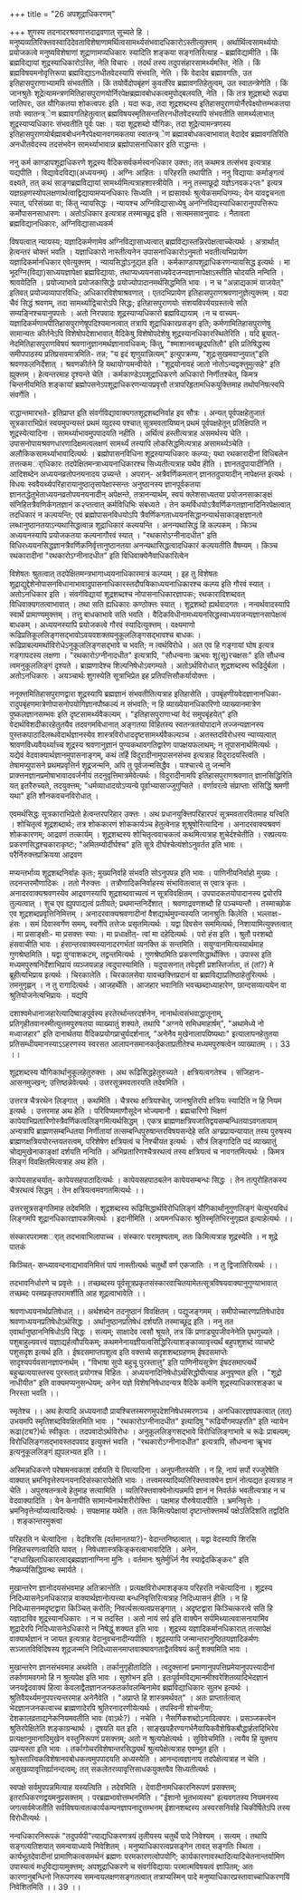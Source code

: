 +++
title = "26 अपशूद्राधिकरणम्"

+++
शुगस्य तदनादरश्रवणात्तदाद्रवणात् सूच्यते हि । मनुष्यव्यतिरिक्त्तवस्वादिदेवताविशेषाणामर्थित्वसामर्थ्यसंभवादधिकारोऽस्तीत्युक्त्तम् । अर्थार्थित्वसामर्थ्ययोः प्रयोजकत्वे मनुष्यविशेषाणां शूद्राणामप्यधिकारः स्यादिति शङ्कया सङ्गतिरित्याह - ब्रह्मविद्यामीति । किं ब्रह्मविद्यायां शूद्रस्याधिकारोऽस्ति, नेति विचारः । तदर्थं तस्य तदुपसंहारसामर्थ्यमस्ति, नेति । किं ब्रह्मविषयमनोवृत्तिरूपा ब्रह्मविद्याऽनधीतवेदस्यापि संभवति, नेति । किं वेदादेव ब्रह्मावगतिः, उत इतिहासपुराणाभ्यामपि संभवतीति । किं तयोर्वेदोपबृंहणं कुवर्तोरेव ब्रह्मावगतिहेतुत्वम्, उत स्वातन्त्रेणेति । किं जानश्रुतेः शूद्रेत्यामन्त्रणमितिहासपुराणयोर्निरपेक्षब्रह्मावबोधकत्वमुपोद्बलयति, नेति । किं तत्र शूद्रशब्दो रूढ्या जातिपरः, उत यौगिकतया शोकत्वपरः इति । यदा रूढः, तदा शूद्रशब्दस्य इतिहासपुराणयोर्नैरपेक्ष्योत्तम्भकतया तयोः स्वातन्त्र्ेण ब्रह्मावगतिहेतुत्वात् ब्रह्मविषयस्मृतिसन्ततिरनधीतवेदस्यापि संभवतीति सामर्थ्यलाभात् शूद्रस्याप्यधिकारः संभवतीति पूर्वः पक्षः । यदा शूद्रशब्दो यौगिकः, तदा शूद्रेत्यामन्त्रणस्य इतिहासपुराणयोर्बह्मावबोधननैरपेक्ष्यानवगमकतया स्वातन्त्र्ेण ब्रह्मावबोधकत्वाभावात् वेदादेव ब्रह्मावगतिरिति अनधीतवेदस्य तदसंभवेन सामर्थ्याभावान्न ब्रह्मोपासनाधिकार इति राद्धान्तः ।

ननु कर्म काण्डापशूद्राधिकरणे शूद्रस्य वैदिकसर्वकर्मस्वनधिकार उक्त्तः; तत् कथमत्र तत्संभव इत्यत्राह यद्यपीति । विद्यावेदविद्या(अध्ययनम्) । अग्निः आहितः । परिहरति तथापीति । ननु विद्यायाः कर्माङ्गत्वं वक्ष्यते, तत् कथं साङ्गब्रह्मविद्यायां सामर्थ्यमित्यत्राहशास्त्रीयेति । ननु तस्माछूद्रो यज्ञेऽनवक२प्तः" इत्यत्र यज्ञग्रहणस्योपलक्षणार्थत्वाद्विद्यायामप्यनधिकारः सिध्यति । न ह्यसावर्थः श्रुत्येकसमधिगम्यः; येन यावद्वचनता स्यात्, परिसंख्या वा; किंतु न्यायसिद्धः । न्यायश्च अग्निविद्यासाध्येषु अनग्निविद्यस्याधिकारानुपपत्तिरूपः कर्मोपासनसाधारणः । अतोऽधिकार इत्यत्राह तस्माच्छूद्र इति । सत्यमसावनुवादः । नैतावता ब्रह्मविद्यानधिकारः, अग्निविद्यासाध्यकर्म

विषयत्वात् न्यायस्य; यज्ञादिकर्मणामेव अग्निविद्यासाध्यत्वात् ब्रह्मविद्यास्तन्निरपेक्षत्वाच्चेत्यर्थः । अत्रार्थात् हेत्वन्तरं चोक्त्तं भवति । यज्ञाधिकारो नास्तीत्यनेन उपासनाधिकारोऽनुमतो भवतीत्यभिप्रायेण यज्ञादिकर्मानधिकार एवेत्युक्त्तम् । न्यायसिद्धोऽनूद्यत इति । कर्मकाण्डापशूद्राधिकरणन्यायसिद्ध इत्यर्थः । मा भूदग्नि(विद्या)साध्ययज्ञापेक्षा ब्रह्मविद्यायाः, तथाप्यध्ययनसाध्यवेदजन्यज्ञानापेक्षाऽस्तीति चोदयति नन्विति । श्रावयेदिति । प्रयोज्याभावे प्रयोजकासिद्धेः प्रयोज्योपादानमर्थसिद्धमिति भावः । न च "अन्नाद्यकामं याजयेत्" इतिवत् प्रयोज्यव्यापारविधिः; अधिकारविशेषाश्रवणात् । एतदभिप्रायेण इतिहासपुराणश्रवणानुज्ञेत्युक्त्तम् । यदा चैवं सिद्धं श्रवणम्, तदा सामर्थ्याद्विचारोऽपि सिद्धः; इतिहासपुराणयोः संशयविपर्ययग्रस्तत्वे सति सम्यङ्निश्चयानुपपत्तेः । अतो निरपवादः शूद्रस्याप्यधिकारो ब्रह्मविद्यायाम् ।न च वाच्यम्- यज्ञादिकर्मणामपीतिहासपुराणेषूपदिश्यमानत्वात् तत्रापि शूद्राधिकारप्रसङ्ग इति; कर्मणामितिहासपुराणेषु सामान्यतः कीर्तनेऽपि विशेषोपदेशाभावात् वैदिकेषु विशेषोपदेशेषु शूद्रस्यानधिकारस्थितेरिति । यदि ब्रूयात्- नेदमितिहासपुराणविषयं श्रवणानुज्ञानमर्थज्ञानावधिकम्; किंतु, "श्माशानवच्छूद्रपतितौ" इति प्रतिषिद्धस्य समीपपाठस्य प्रतिप्रसवमात्रमिति- तन्न; "य इदं शृणुयान्नित्यम्" इत्युपक्रम्य, "शूद्रःसुखमवाप्नुयात्"इति श्रवणफलनिर्देशात् । श्रवणकीर्तने हि यथायोग्यमन्वीयेते । "शूद्रयोनावहं जातो नोतोऽन्यद्वक्त्तुमुत्सहे" इति ह्युक्त्तम् । हेत्वन्तरमाह दृश्यन्ते चेति । कर्मकाण्डेऽपशूद्राधिकरणे अधिकारो निर्णीतश्चेत्, किमत्र चिन्तनीयमिति शङ्कायां ब्रह्मोपसनेऽपशूद्राधिकरणन्यायप्रवृत्तौ तत्रापरिहृतामधिकयुक्त्तिमाह तथोपनिषत्स्वपि संवर्गेति ।

राद्धान्तमारभते- इतिप्राप्त इति संवर्गविद्यावाक्यगतशूद्रशब्दनिर्वाह इव सौत्रः । अन्यत् पूर्वपक्षहेतुजातं सूत्रकाराभिप्रेतं स्वयमुपन्यस्तं प्रथमं व्युदस्य पश्चात् सूत्रमवतायिष्यन् प्रथमं पूर्वपक्षहेतून् प्रतिक्षिपति न शूद्रस्येत्यादिना । सामर्थ्याभावमुपपादयति नहीति । अर्थित्वं हस्तीत्यत्राह असमर्थस्य चेति । उपासनोपायश्रवणधारणादिक्षमत्वलक्षणं सामर्थ्यं तस्यापि लोकसिद्धमित्यत्राह असामर्थ्यञ्चेति । अलौकिकसामर्थ्याभावादित्यर्थः । ब्रह्मोपासनविधिना शूद्रस्याप्यधिकारः कल्प्यः; यथा रथकारादीनां विधिबलेन तत्तत्कमर्ाधिकारः तदपेक्षितमन्त्राध्ययनाधिकारश्च सिध्यतीत्यत्राह यथैव हीति । ज्ञानतदुपायादीनिति । आदिशब्देन अध्ययनव्रतोपनयनादय उच्यन्ते । अपरान्- अत्रैवर्णिकमतान् ज्ञानतदुपायादीन् नापेक्षन्त इत्यर्थः । विधयः स्ववैयर्थ्यपरिहारायानुष्ठातृसापेक्षास्सन्तः अनुष्ठानस्य ज्ञानपूर्वकतया ज्ञानतद्धेतुभेताध्ययनव्रतोपयनयनादीन् अपेक्षन्ते, तत्रानन्यार्थम्, स्वयं क्लेशसाध्यतया प्रयोजनसाकाङ्क्षं संनिहितत्रैवणिर्कगतज्ञानं क२प्तत्वात् कर्मविधिभिः संबध्यते । तेन कमर्विधयोऽत्रैवर्णिकगतज्ञानादिनिरपेक्षत्वात् तदधिकारं न कल्पयन्ति; एवं ब्रह्मोपासनविधयोऽपि त्रैवर्णिकगताध्ययनसिद्धानन्यार्थसाकाङ्क्षज्ञानतो लब्धानुष्ठानतयाऽन्यथासिद्धत्वान्न शूद्राधिकारं कल्पयन्ति । अनन्यथासिद्धं हि कल्पकम् । किञ्च अध्ययनस्यापि प्रयोजकतया कल्पनागौरवं स्यात् । "रथकारोऽग्नीनादधीत" इति विधिरध्ययनसिद्धज्ञानत्रैवर्णिकनिर्वृत्तानुष्ठानतया अनन्यथासिद्धत्वादधिकारं कल्पयतीति वैषम्यम् । किञ्च रथकारादीनां "रथकारोऽग्नीनादधीत" इति विधिवाक्येनैवाधिकारित्वेन

विशेषतः श्रुतत्वात् तदपेक्षितमन्त्रभागाध्ययनाधिकारमात्रं कल्प्यम् । इह तु विशेषतः शूद्राद्युद्देशेनोपासनविधानाभावादुपासनाधिकारस्तदौपयिकाध्ययनाधिकारश्च कल्प्य इति गौरवं स्यात् । अतोऽनधिकार इति । संवर्गविद्यायां शूद्रशब्दश्च नोपासनाधिकारज्ञापकः; रथकारादिशब्दवत् विधिवाक्यगतत्वाभावात् । तथा सति ह्यधिकारः कण्ठोक्त्तः स्यात् । शूद्रशब्दो ह्यर्थवादगतः । नन्वर्थवादस्यापि स्वार्थे प्रामाण्यमुक्त्तम् । तत्तु बाधकाभावे सति भवति । वैदिकविधीनामध्ययनसिद्धस्वाध्ययजन्यज्ञानसापेक्षत्वं बाधकम् । अध्ययनस्यापि प्रयोजकत्वे गौरवं स्यादित्युक्त्तम् । वक्ष्यमाणो रूढिप्रतिकूललिङ्गसद्भावोऽवयवशक्तयनुकूललिङ्गसद्भावश्च बाधकः । रूढिप्राबल्यमर्थाविरोधेऽनुकूललिङ्गसद्भावे च भवति; न त्वर्थविरोधे । अत एव हि गङ्गायां घोष इत्यत्र गङ्गापदस्य लक्षणा । "रथकारोऽग्नीनादधीत" इत्यत्रापि, "सौधन्वनाः ऋभवः शू(सू)रचक्षसः" इति सौधन्व त्वमनुकूललिङ्गं दृश्यते । ब्राह्मणादेश्च शिल्पनिषेधोऽवगम्यते । अतोऽर्थविरोधात् शूद्रशब्दस्य रूढिर्दुर्बला । अतोऽनधिकारः । अयञ्चार्थः शुगस्येति सूत्राभिप्रेत इह प्रतिपत्तिसौकर्यायोक्त्तः ।

ननूक्त्तमितिहासपुराणद्वारा शूद्रस्यापि ब्रह्मज्ञानं संभवतीतित्यत्राह इतिहासेति । उपबृंहणीयवेदज्ञानानधिका-रादुपबृंहणमात्रेणोपासनोपयोगिज्ञानपौष्कल्यं न संभवति; न हि व्याख्येयानधिकारिणो व्याख्यानमात्रेण पुष्कलज्ञानसम्भवः इति दृष्टसामर्थ्यवैकल्यम् । "इतिहासपुराणाभ्यां वेदं समुपबृंहयेत्" इति वेदार्थविशदीकारहेतुतयैव तदवगमविधानात् अङ्गतया विहितस्य स्वतन्त्रतयोपादाने तज्जन्यज्ञानस्य पुस्तकपाठादिलब्धवेदार्थज्ञानस्येव शास्त्रविरोधाददृष्टसामर्थ्यवैकल्यञ्च । अतस्तदविरोधस्य न्याय्यत्वात् श्रावणविध्यवैयर्थ्याच्च शूद्रस्य श्रवणानुज्ञानं पुण्यकथावगतिद्वारेण पापक्षयफलाथम्; न तूपासनार्थमित्यर्थः । यद्येवं वेदवाक्यार्थज्ञानमुपासनाङ्गम्, कथं तर्हि विदुरादीनामुपासनसंभव इत्यत्राह विदुरादयस्त्विति । तेषामप्युपासने प्रथमप्रवृत्तिर्न शूद्रजन्मनि, अपि तु पूर्वजन्मसिद्धैव । पाश्चात्त्ये तु जन्मनि प्राक्त्तनज्ञानप्रमोषाभावादवर्जनीयं तदनुवृत्तिमात्रमेवेत्यर्थः । विदुरादीनामपि इतिहासपुराणश्रवणात् ज्ञानसिद्धिरिति यत् इतरैरुच्यते, तदयुक्त्तम्; "धर्मव्याधादयोऽप्यन्ये पूर्वाभ्यासाज्जुगुप्सिते । वर्णावरत्वे संप्राप्ताः संसिद्धिं श्रमणी यथा" इति शौनकवचनविरोधात् ।

एवमर्थसिद्धः सूत्रकाराभिप्रेतो हेत्वन्तरपरिहार उक्त्तः । अथ प्रधानयुक्त्तिपरिहारपरं सूत्रमवतारवितमाह यत्त्विति । शोचितृत्वं शूद्रशब्दार्थः; तत्र शोककारणं शोककार्यञ्च हेतुत्वेनाह शूश्रूषोरित्यादिना । अनादरवाक्यश्रवणं शोककारणम्; आद्रवणं तत्कार्यम् । शूद्रशब्दस्य शोचितृत्ववाचकत्वं कथमित्यत्राह शुचेर्दश्चेतीति । रक्प्रत्ययः प्रकरणसिद्धश्चकाराकृष्टः; "अमितम्योर्दीर्घश्च" इति सूत्रे दीर्घश्चेत्यंशोऽनुवर्तत इति भावः । परैर्निरुक्त्तप्रक्रियया आद्रवण

मप्यन्तर्भाव्य शूद्रशब्दनिर्वाहः कृतः; मुख्यनिर्वाहे संभवति सोऽनुपपन्न इति भावः । पाणिनीयनिर्वाहो मुख्यः । तदनन्तरमौणादिकः । ततो नैरुक्त्तः । तत्रौणादिकनिर्वाहस्य संभावितत्वात् स एवात्र कृतः । अनादरवाक्यश्रवणस्येव आद्रवणस्यापि शूद्रशब्दवाच्यत्वं न सूत्रविवक्षितम् । उपपादकतयोपादानस्य द्वयोरपि तुल्यत्वात् । शुच एव ह्युपपाद्यत्वं प्रतीयते; प्रथमान्तनिर्देशात् । श्रवणाद्रवणशब्दौ हि पञ्चम्यन्तौ । तस्माच्छोक एव शूद्रशब्दप्रवृत्तिनिमित्तम् । अनादरवाक्यश्रवणादीनां वैशद्यार्थमुपन्यस्यति जानश्रुतिः किलेति । भल्लाक्षः- हंसः । समं दिवास्वर्गेण समम्, स्वर्गेपि तत्तेजः प्रसृतमित्यर्थः । यद्वा दिवसेन सममित्यर्थः, निशायामित्युक्त्तत्वात् । मा प्रसाङ्क्षीः- मा प्रसक्त्तः स्याः । मा प्रधाक्षीत्- त्वां मा दहेदित्यर्थः । परो हंस इति । श्रुतौ परशब्दो हंसवाचीति भावः । हंसान्तरवाक्यस्यानादरगर्भतां व्यनक्त्ति कं सन्तमिति । सयुग्वानमित्यस्यार्थमाह गुणश्रेष्ठमिति । यद्वा युग्वाशकटम्, तद्वन्तमित्यर्थः । गुणश्रेष्ठमिति प्रकरणसिद्धार्थोक्त्तिः । उपास्स इति मध्यमपुरुषनिर्देशाभिप्रायं व्यञ्जयन्नाह त्वदुपास्यामिति । यदुपासनात् तवेदृशी प्रशस्तिर्जाता, तं (तां?) मे ब्रूहीत्यभिप्राय इत्यर्थः । चिरकालेति । चिरकालसेवा यावच्छक्त्तिप्रदानं वा ब्रह्मविद्याप्रतिष्ठाहेतुरित्यर्थः । तमनुगृह्णन् । न तु रागादित्यर्थः । आजहर्थेति । आजहार भवानिति भवच्छब्दाध्याहारेण, छान्दसव्यत्ययेन वा श्रुतियोजनेत्यभिप्रायः । यद्यपि

दशाश्वमेधानाजहारेत्यादिष्वाङ्पूर्वस्य हरतेरर्थान्तरदर्शनेन, नानार्थत्वसंभवाद्धातूनाम्, प्रतिगृहीतवानस्मीत्युत्तमपुरुषतया व्याख्यातुं शक्यते, तथापि "अग्नये समिधमाहार्षम्", "अथामेध्ये नो मध्वाजहार" इति दानार्थतया वैदिकप्रयोगप्राचुर्यदर्शनात्, "अनेनैव मुखेनालापयिष्यथाः" इत्यालापनहेतुतया प्रतिसम्धीयमानस्याऽऽहरणस्य स्वरसत आलापनसमानकर्तृकताप्रतीतेश्च मध्यमपुरुषत्वेन व्याख्यातम् ।। 33 ।।

शूद्रशब्दस्य यौगिकार्थानुकूलहेतुरुक्त्तः । अथ रूढिसिद्धहेतुरुच्यते । क्षत्रियत्वगतेश्च । संजिहानः- आसनमुज्खन्; उत्तिष्ठन्नेवेत्यर्थः । उत्तरसूत्रमवतारयति तदेवमिति ।

उत्तरत्र चैत्ररथेन लिङ्गात् । कथमिति । चैत्ररथः क्षत्रियश्चेत्, जानश्रुतिरपि क्षत्रियः स्यादिति न हि नियम इत्यर्थः । उत्तरमाह अथ हेति । परिविष्यमाणौसूदेन भोज्यमानौ । ब्रह्मचारिणो भिक्षणं कापेयाभिप्रतारिणोस्त्रैवर्णिकत्वलिङ्गमित्यर्थसिद्धम् । एकत्र ब्राह्मणक्षत्रियजातिद्वयसम्बन्धितयाऽवगतायाम् अन्यत्रापि ब्राह्मणसम्बन्धितया निर्णीतायां तत्सम्बन्धिपुरुषान्तरविषयसन्देहे सति अग्य्रप्रायन्यायात् तस्य पुरुषस्य ब्राह्मणक्षत्रिययोरन्तयतरत्वम्, परिशेषेण क्षत्रियत्वं च निश्चीयत इत्यर्थः । सौत्रं लिङ्गादिति पदं व्याख्यातुं चोद्यमुखेनाकाङ्क्षां दर्शयति नन्विति । अभिप्रतारिणश्चैत्ररथत्वं तस्य क्षत्रियत्वं च नावगतमित्यर्थः । किमत्र लिङ्गं विवक्षितमित्यत्राह अथ हेति ।

कापेयसाहचर्यात्- कापेयसहपाठादित्यर्थः । कापेयसहपाठबलेन कापेयसम्बन्धः सिद्धः । तेन तत्पुरोहितकस्य चैत्ररथत्वं सिद्धम् । तेन क्षत्रियत्वमवगतमित्यर्थः ।।

उत्तरसूत्रसङ्गतिमाह तदेवमिति । शूद्रशब्दस्य रूढिसिद्धार्थविरोधिलिङ्गं यौगिकार्थानुगुणलिङ्गं चेत्युभयविधं लिङ्गमपि शूद्रानधिकारज्ञापकमित्यर्थः । इदानीमिति । अयमनधिकारः श्रुतिस्मृतिभिरनुगृह्यत इत्याहेत्यर्थः ।।

संस्कारपरामशर्ात् तदभावाभिलापाच्च । संस्कारः परामृश्यताम्, ततः किमित्यत्राह शूद्रस्येति । न शूद्रे पातकं

किञ्चित्- सन्ध्यावन्दनाद्यभावनिमित्तं पापं नास्तीत्यर्थः चतुर्थो वर्ण एकजातिः । न तु द्विजातिरित्यर्थः ।।

तदभावनिर्धारणे च प्रवृत्तेः ।। तच्छब्दस्य पूर्वसूत्रप्रकृतसंस्कारवाचितयामेतत्सूत्रविषयवाक्यानुगुण्याभावात् तच्छब्दः परमप्रकृतपरामर्शीति आह शूद्रत्वाभावेति ।।

श्रवणाध्ययनार्थप्रतिषेधात् ।। अर्थशब्देन तदनुष्ठानं विवक्षितम् । पद्युजङ्गमम् । समीपोच्चारणप्रतिषेधादेव श्रवणाध्ययनप्रतिषेधोऽर्थसिद्धः । अर्थानुष्ठानप्रतिषेधं दर्शयति तस्माच्छूद्र इति । ननु तत एवार्थानुष्ठाननिषिधोऽपि सिद्धः । सत्यम्; साक्षादेव त्वसौ श्रूयते, तत्र किं प्रणाड्युपजीवनेनेति पृथगुच्यते । पशुबाहुल्यवत्त्वं यज्ञाद्यर्हत्वौपयिकम्; कथमनेनायज्ञीयत्वसिद्धिरित्याशङ्काव्यावृत्त्यर्थं बहुपशुशब्दं व्याचष्टे पशुसदृश इत्यर्थ इति । ईषदसमाप्तपशुत्व इति वक्त्तव्ये सदृशशब्दग्रहणम् ईषदसमाप्तेः सादृश्यपर्यवसानज्ञापनार्थम् । "विभाषा सुपो बहुचू पुरस्तात्तु" इति पाणिनीयसूत्रेण ईषदसमाप्त्यर्थे बहुच्प्रत्ययास्तस्य पुरस्तात् प्रयोगश्च विहितः । अध्ययनादिनिषेधोऽर्थसिद्धोपीत्याह अनुपृण्वत इति । "शूद्रो नाधीयीत" इति वाक्यमप्यनुसन्धेयम्; अनेन यज्ञे विशेषनिषेधादन्यत्र वैदिके कर्मणि शूद्रस्याधिकारशङ्का च निरस्ता भवति ।।

स्मृतेश्च ।। अथ हेत्यादि अध्ययनादौ प्रायश्चित्तस्मरणमुपदेशनिषेधस्मरणञ्च । अनधिकारज्ञापकत्वात् (तत्) उभयमपि स्मृतिशब्दविवक्षितमिति भावः । "रथकारोऽग्नीनादधीत" इत्यादिषु "रूढिर्योगमपहरति" इति न्यायेन रूढा(ट्य?)र्थः स्वीकृतः । तदपवादोऽर्थविरोधः । अनुकूललिङ्गसद्भावे विरोधिलिङ्गाभावे च रूढेः प्राबल्यम्; विरोधिलिङ्गसद्भावस्तदपवाद इत्युक्त्तं भवति । "रथकारोऽग्नीनादधीत" इत्यत्रापि, सौधन्वना ऋॄभव इत्यनुकूललिङ्गं ह्युपलभ्यत इति ।।

अस्मिन्नधिकरणे परेषामनवकाशं दर्शयति ये त्वित्यादिना । अनुपनीतस्येति । न हि, नायं सर्पो रज्जुरेषेति वाक्यात् भ्रमनिवृत्तेरुपनयनादिसंस्कारापेक्षेति भावः । तत्त्वमस्यादिव्यतिरिक्त्तवाक्येन ज्ञानं नोत्पद्यत इत्यत्राह न चेति । अपुरुषतन्त्रत्वे हेतुमाह सत्यामिति । व्यतिरिक्त्तवाक्येनोत्पन्नमपि ज्ञानं न निवर्तकं भवतीत्यत्राह न च वेदवाक्यादिति । येन केनापीति सामान्येनार्थशरीरोक्त्तिः । पक्षमाह पौरुषेयादपीति । भ्रमनिवृत्तेः । भ्रमनिवृत्तेर्न्याय्यत्वादित्यर्थः । सपक्षमाह यथेति । ततः किमित्यपेक्षायां दृष्टान्तोक्त्तमर्थं पक्षेऽतिदिशति तद्वदिति । शङ्कान्तरमुक्त्वा

परिहरति न चेत्यादिना । वेदशिरसि (वर्तमानतया?)- वेदान्तनिष्ठत्वात् । यद्वा वेदस्यापि शिरसि निहितचरणत्वादिति यावत् । निषेधशास्त्रकिङ्करत्वाभावादिति । अनेन, "दग्धाखिलाधिकारत्वाद्ब्रह्मज्ञानाग्निना मुनिः । वर्तमानः श्रुतेर्मुर्ध्नि नैव स्याद्वेदकिङ्करः" इति नैष्कर्म्यसिद्धिग्रन्थः स्मार्यते ।

मुखान्तरेण ज्ञानोदयसंभवमाह अतिक्रान्तेति । प्रत्यक्षविरोधमाशङ्कय परिहरति नचेत्यादिना । शूद्रस्य निदिध्यासनेऽनधिकारान्न वाक्यार्थज्ञानोत्पत्त्या बन्धनिवृत्तिरित्यत्राह निदिध्यासनं हीति । न हि निदिध्यासनमदृष्टद्वारा किञ्चित् करोति; निवर्त्यसत्यत्वप्रसङ्गात् । अदृष्टद्वारा किञ्चित्करत्वे सति हि यज्ञादाविव शूद्रस्यानधिकारः । न च तदस्ति । अतो नायं सर्प इति वाक्येन सर्पमिथ्यात्ववासनायामिव शूद्रादेरपि निदिध्यासनेऽधिकारो न निषेद्धुं शक्यत इति भावः । शूद्रस्य यज्ञादिकर्मानधिकारात् तत्सापेक्षं वाक्यार्थज्ञानं न जायत इत्यत्राह वेदानुवचनादीन्यपीति । शूद्रस्यापि जन्मान्तरानुष्ठितयज्ञादिकर्मणः सञ्जातविविदिषस्य शूद्रजन्मनि निदिध्यासनमाप्तवाक्यावगताद्वैतविषयं कर्तुं शक्यमिति भावः ।

मुखान्तरेण ज्ञानसंभवमाह अथवेति । तर्कानुगृहीतादिति । त्वदुक्त्तानां प्रमाणानुपपत्तिप्रमेयानुपपत्त्यादीनां तर्काणामवगमो हि न श्रुत्यपेक्ष इति भावः । सुशोभन इति । इतःपूर्वमविद्यमानमीश्वरेशितव्यादिभेदज्ञानं जनयद्वेदवाक्यं हित्वा केवलाद्वैतज्ञानजनकतर्कावलम्बिनामेव ब्रह्मविद्याधिकारः सुलभ इत्यर्थः । श्रुतिवैयर्थ्यमनुपपत्त्यन्तरमाह अनेनैवेति । "अप्राप्ते हि शास्त्रमर्थवत्" । अतः प्राप्तार्तत्वात् भेदज्ञानजनकत्वाच्च ब्राह्मणादेरपि श्रुतिरनादरणीयेत्यर्थः । तपस्विनी शोचनीया; देशकालव्रताद्यनेकनियमवतीति भावः (वाऽर्थः?) । नचेति । नैसर्गिकशब्दोऽनादित्वपरः । प्रसञ्जकत्वेन श्रुतिरपेक्षितेति शङ्काग्रन्थार्थः । दूषयति यत इति । साङ्खयहैरण्यगर्भनैयायिकवैशेषिकबौद्धार्हतादिभिरेव प्रत्यक्षानुमानादिमुखेन वस्तुनिरूपणं प्रसक्त्तम्; अतो न श्रुत्यपेक्षेत्यर्थः । सुविवेचमिति । त्वयैव हि युक्त्तय उप्रन्यस्ता इति भावः । तर्कागोचरविशेषान्तरसिद्ध्यर्थं श्रुत्यपेक्षेत्यत्राह एवम्भूत इति । श्रुतेस्तात्त्विकविशेषानवबोधकत्वमुपपादयति अध्यस्येति । आनन्दत्वज्ञानाय तदपेक्षेत्यत्राह न चेति । असुखव्यावृत्तिर्ह्यानन्दत्वम्; तत् सकलेतरव्यावृत्तिसाधकयुक्तयैव सिध्यतीत्यर्थः ।

स्वपक्षे सर्वमुपपन्नमित्याह यस्यत्विति । तदेवमिति । देवादीनामधिकारनिरूपणं प्रसक्त्तम्; इतराधिकरणद्वयमनुप्रसक्त्तम् । परब्रह्मभावोत्तम्भनमिति । "ईशानो भूतभव्यस्य" इत्यवगतस्य नियमनस्य जगत्सर्वमेजतीति सर्वविषयत्वतत्कार्यकम्पनज्ञापनादुत्तम्भनम् ईशानशब्दस्य अस्वरसनिर्वाहे चिकीर्षितेऽपि तस्य विरोधीत्यर्थः ।

नन्वधिकारनिरूपकं "तदुपर्यपी"त्याद्यधिकरणत्रयं तृतीयस्य चतुर्थे पादे निवेश्यम् । सत्यम् । तथापि सङ्गत्यतिशयात् समन्वयाध्याये निवेशितम् । मनुष्याधिकारत्वप्रसङ्गेन तावत् सङ्गतिः स्थिता । कार्यभूतदेवादीनां प्रामाणिकत्वसमर्थनं ब्रह्मणः परमकारणत्वोपयोगि; कार्यकारणावस्थादित्यादिचेतनान्तर्यामिण उपास्यत्वं मधुविद्यायामुक्त्तम्; अपशूद्राधिकरणे च संवर्गविद्यायाः परमात्मविषयत्वं ज्ञापितम्; अतः कारणानुबन्धिनो निरूपणस्य समन्वयलक्षणसङ्गतत्वात् तत्राप्यस्मिन् पादे मनुष्याधिकारप्रस्तावाच्चाधिकरणयिं निवेशितमिति ।। 39 ।।

